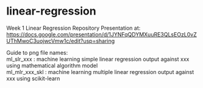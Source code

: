 # linear-regression
Week 1 Linear Regression Repository
Presentation at: https://docs.google.com/presentation/d/1JYNFqQDYMXuuRE3QLsEOzL0vZUThMwoC3uojwcVmw1c/edit?usp=sharing

Guide to png file names:                                                                                                                   
ml_slr_xxx : machine learning simple linear regression output against xxx using mathematical algorithm model                           
ml_mlr_xxx_skl : machine learning multiple linear regression output against xxx using scikit-learn                                         
